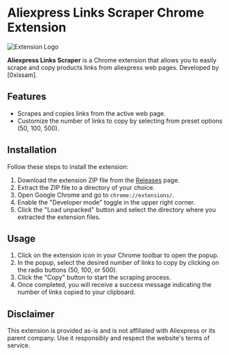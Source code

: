 # Aliexpress Links Scraper Chrome Extension

![Extension Logo](images/icon.png)

**Aliexpress Links Scraper** is a Chrome extension that allows you to easily scrape and copy products links from aliexpress web pages. Developed by [0xissam].

## Features

- Scrapes and copies links from the active web page.
- Customize the number of links to copy by selecting from preset options (50, 100, 500).

## Installation

Follow these steps to install the extension:

1. Download the extension ZIP file from the [Releases](https://github.com/your-repo/aliexpress-links-scraper/releases) page.
2. Extract the ZIP file to a directory of your choice.
3. Open Google Chrome and go to `chrome://extensions/`.
4. Enable the "Developer mode" toggle in the upper right corner.
5. Click the "Load unpacked" button and select the directory where you extracted the extension files.

## Usage

1. Click on the extension icon in your Chrome toolbar to open the popup.
2. In the popup, select the desired number of links to copy by clicking on the radio buttons (50, 100, or 500).
3. Click the "Copy" button to start the scraping process.
4. Once completed, you will receive a success message indicating the number of links copied to your clipboard.


## Disclaimer

This extension is provided as-is and is not affiliated with Aliexpress or its parent company. Use it responsibly and respect the website's terms of service.
